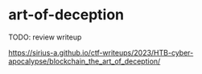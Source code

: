 # art-of-deception

TODO: review writeup

https://sirius-a.github.io/ctf-writeups/2023/HTB-cyber-apocalypse/blockchain_the_art_of_deception/